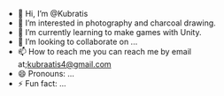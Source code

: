 - 👋 Hi, I’m @Kubratis
- 👀 I’m interested in photography and charcoal drawing.
- 🌱 I’m currently learning to make games with Unity.
- 💞️ I’m looking to collaborate on ...
- 📫 How to reach me you can reach me by email at;kubraatis4@gmail.com
- 😄 Pronouns: ...
- ⚡ Fun fact: ...

<!---
Kubratis/Kubratis is a ✨ special ✨ repository because its `README.md` (this file) appears on your GitHub profile.
You can click the Preview link to take a look at your changes.
--->
